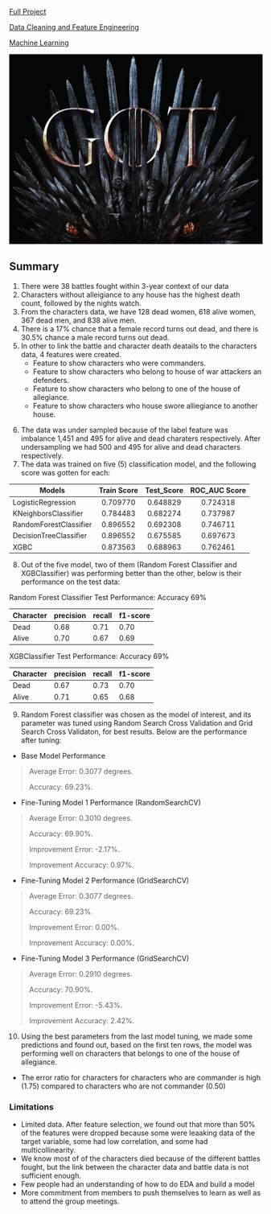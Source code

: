 [Full Project](https://nbviewer.org/github/TelRich/GOT_Character_Death_Prediction/blob/main/got_prjt_v5.ipynb?flush_cache=True)

[Data Cleaning and Feature Engineering](https://nbviewer.org/github/TelRich/GOT_Character_Death_Prediction/blob/main/GOT-PT2_Data_Cleaning-Feat_Eng.ipynb?flush_cache=True)

[Machine Learning](https://nbviewer.org/github/TelRich/GOT_Character_Death_Prediction/blob/main/GOT-PT3_ML.ipynb?flush_cache=True)

![](2022-12-15-14-05-51.png)


## Summary
1. There were 38 battles fought within 3-year context of our data
2. Characters without alleigiance to any house has the highest death count, followed by the nights watch.
3. From the characters data, we have 128 dead women, 618 alive women, 367 dead men, and 838 alive men.
4. There is a 17% chance that a female record turns out dead, and there is 30.5% chance a male record turns out dead.
5. In other to link the battle and character death deatails to the characters data, 4 features were created.
    * Feature to show characters who were commanders.
    * Feature to show characters who belong to house of war attackers an defenders.
    * Feature to show characters who belong to one of the house of allegiance.
    * Feature to show characters who house swore alliegiance to another house.
>
6. The data was under sampled because of the label feature was imbalance 1,451 and 495 for alive and dead charaters respectively. After undersampling we had 500 and 495 for alive and dead characters respectively.
7. The data was trained on five (5) classification model, and the following score was gotten for each:

|Models|Train Score| Test_Score	|ROC_AUC Score|
|---|:---:|:---:|:--:|
|LogisticRegression	| 0.709770	| 0.648829 |	0.724318
|KNeighborsClassifier|	0.784483 |	0.682274 |	0.737987
|RandomForestClassifier|	0.896552 |	0.692308 |	0.746711
|DecisionTreeClassifier|	0.896552 | 0.675585 |0.697673
|XGBC	| 0.873563 | 0.688963 |	0.762461
>
8. Out of the five model, two of them (Random Forest Classifier and XGBClassifier) was performing better than the other, below is their performance on the test data:

Random Forest Classifier Test Performance: Accuracy 69%  

| Character | precision | recall | f1-score |
|---|---|---|---|
|Dead       |0.68  |    0.71  |    0.70   |    149
|Alive       |0.70|      0.67  |    0.69 |      150
>
XGBClassifier Test Performance: Accuracy 69%

|Character| precision | recall |  f1-score |
|---|---|---|---|
|Dead   |    0.67   |   0.73   |   0.70    
|Alive |       0.71  |    0.65   |   0.68  
>
9. Random Forest classifier was chosen as the model of interest, and its parameter was tuned using Random Search Cross Validation and Grid Search Cross Validaton, for best results. Below are the performance after tuning:
* Base Model Performance
>
>Average Error: 0.3077 degrees.
>
>Accuracy: 69.23%.

* Fine-Tuning Model 1 Performance (RandomSearchCV)
>
>Average Error: 0.3010 degrees.
>
>Accuracy: 69.90%.
>
>Improvement Error: -2.17%.
>
>Improvement Accuracy: 0.97%.

* Fine-Tuning Model 2 Performance (GridSearchCV)
>
>Average Error: 0.3077 degrees.
>
>Accuracy: 69.23%.
>
>Improvement Error: 0.00%.
>
>Improvement Accuracy: 0.00%.

* Fine-Tuning Model 3 Performance (GridSearchCV)
>
>Average Error: 0.2910 degrees.
>
>Accuracy: 70.90%.
>
>Improvement Error: -5.43%.
>
>Improvement Accuracy: 2.42%.

10. Using the best parameters from the last model tuning, we made some predictions and found out, based on the first ten rows, the model was performing well on characters that belongs to one of the house of allegiance.

* The error ratio for characters for characters who are commander is high (1.75) compared to characters who are not commander (0.50)

### Limitations
- Limited data. After feature selection, we found out that more than 50% of the features were dropped because some were leaaking data of the target variable, some had low correlation, and some had multicollinearity.
- We know most of of the characters died because of the different battles fought, but the link between the character data and battle data is not sufficient enough.
- Few people had an understanding of how to do EDA and build a model
- More commitment from members to push themselves to learn as well as to attend the group meetings.
